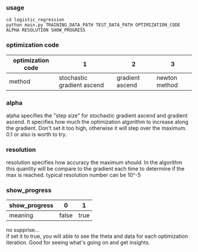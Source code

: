 ### usage
```shell
cd logistic_regression
python main.py TRAINING_DATA_PATH TEST_DATA_PATH OPTIMIZATION_CODE ALPHA RESOLUTION SHOW_PROGRESS
```

### optimization code
| optimization code | 1                          | 2               | 3             |
|-------------------|----------------------------|-----------------|---------------|
| method            | stochastic gradient ascend | gradient ascend | newton method |

### alpha
alpha specifies the "step size" for stochastic gradient ascend and gradient ascend. It specifies how much the optimization algorithm to increase along the gradient. Don't set it too high, otherwise it will step over the maximum. 0.1 or also is worth to try.

### resolution
resolution specifies how accuracy the maximum should. In the algorithm this quantity will be compare to the gradient each time to determine if the max is reached. typical resolution number can be 10^-5

### show_progress
| show_progress | 0     | 1    |
|---------------|-------|------|
| meaning       | false | true |
no supprise...<br>
if set it to true, you will able to see the theta and data for each optimization iteration. Good for seeing what's going on and get insights.
